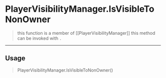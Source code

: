 # PlayerVisibilityManager.IsVisibleToNonOwner
> this function is a member of [[PlayerVisibilityManager]]
> this method can be invoked with `.`
-----
## Usage
> PlayerVisibilityManager.IsVisibleToNonOwner()
